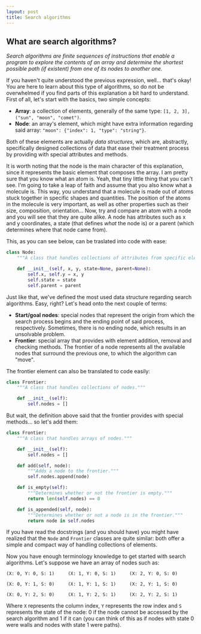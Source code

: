 ```yaml
---
layout: post
title: Search algorithms
---
```


## What are search algorithms?

_Search algorithms are finite sequences of instructions that enable a program to explore the contents of an array and determine the shortest possible path (if existent) from one of its nodes to another one._

If you haven't quite understood the previous expression, well... that's okay! You are here to learn about this type of algorithms, so do not be overwhelmed if you find parts of this explanation a bit hard to understand. First of all, let's start with the basics, two simple concepts:

* **Array**: a collection of elements, generally of the same type: `[1, 2, 3], ("sun", "moon", "comet")`.
* **Node**: an array's element, which might have extra information regarding said array: `"moon": {"index": 1, "type": "string"}`.

Both of these elements are actually _data structures_, which are, abstractly, specifically designed collections of data that ease their treatment process by providing with special attributes and methods.

It is worth noting that the node is the main character of this explanation, since it represents the basic element that composes the array. I am pretty sure that you know what an atom is. Yeah, that tiny little thing that you can't see. I'm going to take a leap of faith and assume that you also know what a molecule is. This way, you understand that a molecule is made out of atoms stuck together in specific shapes and quantities. The position of the atoms in the molecule is very important, as well as other properties such as their size, composition, orientation... Now, try and compare an atom with a node and you will see that they are quite alike. A node has attributes such as x and y coordinates, a state (that defines _what_ the node is) or a parent (which determines where that node came from).

This, as you can see below, can be traslated into code with ease:

```python
class Node:
	"""A class that handles collections of attributes from specific elements."""

	def __init__(self, x, y, state=None, parent=None):
		self.x, self.y = x, y
		self.state = state
		self.parent = parent
```

Just like that, we've defined the most used data structure regarding search algorithms. Easy, right? Let's head onto the next couple of terms:

* **Start/goal nodes**: special nodes that represent the origin from which the search process begins and the ending point of said process, respectively. Sometimes, there is no ending node, which results in an unsolvable problem.
* **Frontier**: special array that provides with element addition, removal and checking methods. The frontier of a node represents all the available nodes that surround the previous one, to which the algorithm can "move".

The frontier element can also be translated to code easily:

```python
class Frontier:
	"""A class that handles collections of nodes."""

	def __init__(self):
		self.nodes = []
```

But wait, the definition above said that the frontier provides with special methods... so let's add them:

```python
class Frontier:
	"""A class that handles arrays of nodes."""

	def __init__(self):
		self.nodes = []

	def add(self, node):
		"""Adds a node to the frontier."""
		self.nodes.append(node)

	def is_empty(self):
		"""Determines whether or not the frontier is empty."""
		return len(self.nodes) == 0

	def is_appended(self, node):
		"""Determines whether or not a node is in the frontier."""
		return node in self.nodes
```

If you have read the docstrings (and you should have) you might have realized that the `Node` and `Frontier` classes are quite similar: both offer a simple and compact way of handling collections of elements.

Now you have enough terminology knowledge to get started with search algorithms. Let's suppose we have an array of nodes such as:

```
(X: 0, Y: 0, S: 1)     (X: 1, Y: 0, S: 1)     (X: 2, Y: 0, S: 0)

(X: 0, Y: 1, S: 0)     (X: 1, Y: 1, S: 1)     (X: 2, Y: 1, S: 0)

(X: 0, Y: 2, S: 0)     (X: 1, Y: 2, S: 1)     (X: 2, Y: 2, S: 1)
```

Where `X` represents the column index, `Y` represents the row index and `S` represents the state of the node: 0 if the node cannot be accessed by the search algorithm and 1 if it can (you can think of this as if nodes with state 0 were walls and nodes with state 1 were paths).
